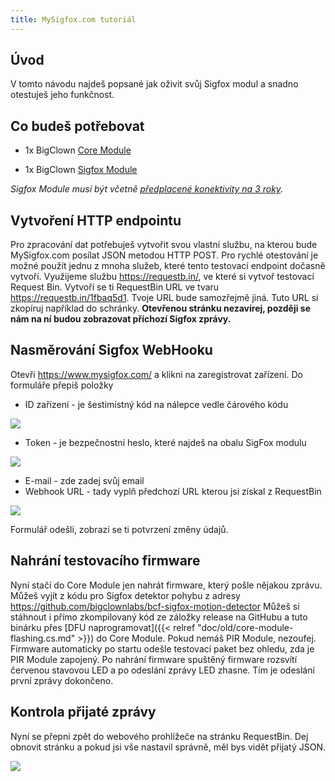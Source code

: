```yaml
---
title: MySigfox.com tutoriál
---
```


## Úvod

V tomto návodu najdeš popsané jak oživit svůj Sigfox modul a snadno otestuješ jeho funkčnost.

## Co budeš potřebovat

* 1x BigClown [Core Module](https://obchod.bigclown.cz/products/core-module)

* 1x BigClown [Sigfox Module](https://obchod.bigclown.cz/products/sigfox-module)

_Sigfox Module musí být včetně [předplacené konektivity na 3 roky](https://obchod.bigclown.cz/products/sigfox-module-predplatne-na-3-roky)._

## Vytvoření HTTP endpointu

Pro zpracování dat potřebuješ vytvořit svou vlastní službu, na kterou bude MySigfox.com posílat JSON metodou HTTP POST.
Pro rychlé otestování je možné použít jednu z mnoha služeb, které tento testovací endpoint dočasně vytvoří.
Využijeme službu https://requestb.in/, ve které si vytvoř testovací Request Bin.
Vytvoří se ti RequestBin URL ve tvaru https://requestb.in/1fbaq5d1.
Tvoje URL bude samozřejmě jiná.
Tuto URL si zkopíruj například do schránky. **Otevřenou stránku nezavírej, později se nám na ní budou zobrazovat příchozí Sigfox zprávy.**

## Nasměrování Sigfox WebHooku

Otevři https://www.mysigfox.com/ a klikni na zaregistrovat zařízení.
Do formuláře přepiš položky

  * ID zařízení - je šestimístný kód na nálepce vedle čárového kódu

![](device_id.jpg)

  * Token - je bezpečnostní heslo, které najdeš na obalu SigFox modulu

![](token.jpg)

  * E-mail - zde zadej svůj email
  * Webhook URL - tady vyplň předchozí URL kterou jsi získal z RequestBin

![](mysigfox.png)

Formulář odešli, zobrazí se ti potvrzení změny údajů.

## Nahrání testovacího firmware

Nyní stačí do Core Module jen nahrát firmware, který pošle nějakou zprávu.
Můžeš vyjít z kódu pro Sigfox detektor pohybu z adresy https://github.com/bigclownlabs/bcf-sigfox-motion-detector
Můžeš si stáhnout i přímo zkompilovaný kód ze záložky release na GitHubu a tuto binárku přes [DFU naprogramovat]({{< relref "doc/old/core-module-flashing.cs.md" >}}) do Core Module.
Pokud nemáš PIR Module, nezoufej. Firmware automaticky po startu odešle testovací paket bez ohledu, zda je PIR Module zapojený.
Po nahrání firmware spuštěný firmware rozsvítí červenou stavovou LED a po odeslání zprávy LED zhasne. Tím je odeslání první zprávy dokončeno.

## Kontrola přijaté zprávy

Nyní se přepni zpět do webového prohlížeče na stránku RequestBin.
Dej obnovit stránku a pokud jsi vše nastavil správně, měl bys vidět přijatý JSON.

![](requestbin.png)
